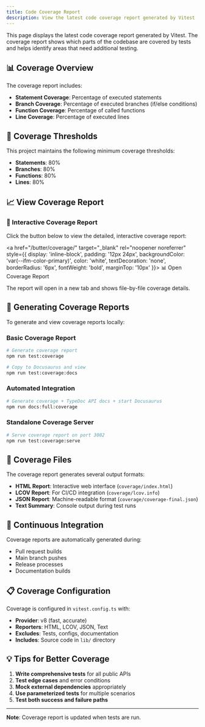 ```yaml
---
title: Code Coverage Report
description: View the latest code coverage report generated by Vitest
---
```


This page displays the latest code coverage report generated by Vitest. The coverage report shows which parts of the codebase are covered by tests and helps identify areas that need additional testing.

## 📊 Coverage Overview

The coverage report includes:

- **Statement Coverage**: Percentage of executed statements
- **Branch Coverage**: Percentage of executed branches (if/else conditions)
- **Function Coverage**: Percentage of called functions
- **Line Coverage**: Percentage of executed lines

## 🎯 Coverage Thresholds

This project maintains the following minimum coverage thresholds:

- **Statements**: 80%
- **Branches**: 80%
- **Functions**: 80%
- **Lines**: 80%

## 📈 View Coverage Report

<div style={{
  border: '1px solid var(--ifm-color-emphasis-300)',
  borderRadius: '8px',
  padding: '20px',
  marginBottom: '20px',
  backgroundColor: 'var(--ifm-background-surface-color)'
}}>

### 🔗 Interactive Coverage Report

Click the button below to view the detailed, interactive coverage report:

<a
href="/butter/coverage/"
target="_blank"
rel="noopener noreferrer"
style={{
    display: 'inline-block',
    padding: '12px 24px',
    backgroundColor: 'var(--ifm-color-primary)',
    color: 'white',
    textDecoration: 'none',
    borderRadius: '6px',
    fontWeight: 'bold',
    marginTop: '10px'
  }}>
📊 Open Coverage Report
</a>

The report will open in a new tab and shows file-by-file coverage details.

</div>

## 🚀 Generating Coverage Reports

To generate and view coverage reports locally:

### Basic Coverage Report

```bash
# Generate coverage report
npm run test:coverage

# Copy to Docusaurus and view
npm run test:coverage:docs
```

### Automated Integration

```bash
# Generate coverage + TypeDoc API docs + start Docusaurus
npm run docs:full:coverage
```

### Standalone Coverage Server

```bash
# Serve coverage report on port 3002
npm run test:coverage:serve
```

## 📁 Coverage Files

The coverage report generates several output formats:

- **HTML Report**: Interactive web interface (`coverage/index.html`)
- **LCOV Report**: For CI/CD integration (`coverage/lcov.info`)
- **JSON Report**: Machine-readable format (`coverage/coverage-final.json`)
- **Text Summary**: Console output during test runs

## 🔄 Continuous Integration

Coverage reports are automatically generated during:

- Pull request builds
- Main branch pushes
- Release processes
- Documentation builds

## 📋 Coverage Configuration

Coverage is configured in `vitest.config.ts` with:

- **Provider**: v8 (fast, accurate)
- **Reporters**: HTML, LCOV, JSON, Text
- **Excludes**: Tests, configs, documentation
- **Includes**: Source code in `lib/` directory

## 💡 Tips for Better Coverage

1. **Write comprehensive tests** for all public APIs
2. **Test edge cases** and error conditions
3. **Mock external dependencies** appropriately
4. **Use parameterized tests** for multiple scenarios
5. **Test both success and failure paths**

---

**Note**: Coverage report is updated when tests are run.
